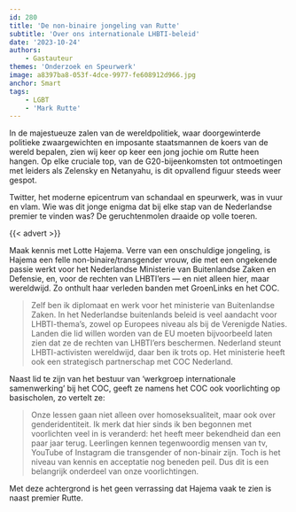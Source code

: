 ```yaml
---
id: 280
title: 'De non-binaire jongeling van Rutte'
subtitle: 'Over ons internationale LHBTI-beleid'
date: '2023-10-24'
authors:
    - Gastauteur
themes: 'Onderzoek en Speurwerk'
image: a8397ba8-053f-4dce-9977-fe608912d966.jpg
anchor: Smart
tags:
    - LGBT
    - 'Mark Rutte'
---
```


In de majestueuze zalen van de wereldpolitiek, waar doorgewinterde politieke zwaargewichten en imposante staatsmannen de koers van de wereld bepalen, zien wij keer op keer een jong jochie om Rutte heen hangen. Op elke cruciale top, van de G20-bijeenkomsten tot ontmoetingen met leiders als Zelensky en Netanyahu, is dit opvallend figuur steeds weer gespot.

Twitter, het moderne epicentrum van schandaal en speurwerk, was in vuur en vlam. Wie was dit jonge enigma dat bij elke stap van de Nederlandse premier te vinden was? De geruchtenmolen draaide op volle toeren.

{{< advert >}}

Maak kennis met Lotte Hajema. Verre van een onschuldige jongeling, is Hajema een felle non-binaire/transgender vrouw, die met een ongekende passie werkt voor het Nederlandse Ministerie van Buitenlandse Zaken en Defensie, en, voor de rechten van LHBTI’ers — en niet alleen hier, maar wereldwijd. Zo onthult haar verleden banden met GroenLinks en het COC.

>Zelf ben ik diplomaat en werk voor het ministerie van Buitenlandse Zaken. In het Nederlandse buitenlands beleid is veel aandacht voor LHBTI-thema’s, zowel op Europees niveau als bij de Verenigde Naties. Landen die lid willen worden van de EU moeten bijvoorbeeld laten zien dat ze de rechten van LHBTI’ers beschermen. Nederland steunt LHBTI-activisten wereldwijd, daar ben ik trots op. Het ministerie heeft ook een strategisch partnerschap met COC Nederland.

Naast lid te zijn van het bestuur van ‘werkgroep internationale samenwerking’ bij het COC, geeft ze namens het COC ook voorlichting op basischolen, zo vertelt ze:

>Onze lessen gaan niet alleen over homoseksualiteit, maar ook over genderidentiteit. Ik merk dat hier sinds ik ben begonnen met voorlichten veel in is veranderd: het heeft meer bekendheid dan een paar jaar terug. Leerlingen kennen tegenwoordig mensen van tv, YouTube of Instagram die transgender of non-binair zijn. Toch is het niveau van kennis en acceptatie nog beneden peil. Dus dit is een belangrijk onderdeel van onze voorlichtingen.

Met deze achtergrond is het geen verrassing dat Hajema vaak te zien is naast premier Rutte.
